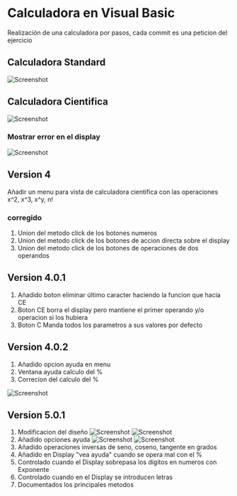 # Calculadora en Visual Basic

Realización de una calculadora por pasos, cada commit es una peticion del ejercicio

## Calculadora Standard

![Screenshot](CalcStandard.png)

## Calculadora Cientifica

![Screenshot](CalcCientifica.png)

### Mostrar error en el display

![Screenshot](CalcError.png)

## Version 4

Añadir un menu para vista de calculadora cientifica con las operaciones x^2, x^3, x^y, n!

### corregido

1) Union del metodo click de los botones numeros
2) Union del metodo click de los botones de accion directa sobre el display
3) Union del metodo click de los botones de operaciones de dos operandos

## Version 4.0.1

1) Añadido boton eliminar último caracter haciendo la funcion que hacia CE
2) Boton CE borra el display pero mantiene el primer operando y/o operacion si los hubiera
3) Boton C Manda todos los parametros a sus valores por defecto

## Version 4.0.2

1) Añadido opcion ayuda en menu
2) Ventana ayuda calculo del %
3) Correcion del calculo del %

![Screenshot](CaptAyuda.png)

## Version 5.0.1

1) Modificacion del diseño
![Screenshot](capCal1.png) ![Screenshot](capCal2.png)
2) Añadido opciones ayuda
![Screenshot](capCal3.png) ![Screenshot](capCal4.png)
3) Añadido operaciones inversas de seno, coseno, tangente en grados
4) Añadido en Display "vea ayuda" cuando se opera mal con el %
5) Controlado cuando el Display sobrepasa los digitos en numeros con Exponente
6) Controlado cuando en el Display se introducen letras
7) Documentados los principales metodos
